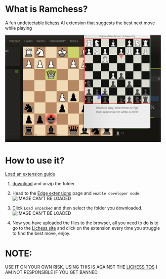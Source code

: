 # What is Ramchess?

 A fun undetectable [lichess](lichess.org) AI extension that suggests the best next move while playing

![IMAGE CAN'T BE LOADED](preview.png) 

# How to use it?
[Load an extension guide](https://developer.chrome.com/docs/extensions/mv3/agetstarted/#unpacked)

1. [download](https://github.com/Rxmsey/ramchess-lichess-browser-assistance/archive/refs/heads/main.zip) and unzip the folder.

2. Head to the [Edge extensions](edge://extensions/) page and `enable developer mode`
![IMAGE CAN'T BE LOADED](https://cdn.discordapp.com/attachments/1007798294073835562/1010637438772850779/unknown.png)

3. Click `Load unpacked` and then select the folder you downloaded.
![IMAGE CAN'T BE LOADED](https://cdn.discordapp.com/attachments/1007798294073835562/1010638563144126535/unknown.png)

4. Now you have uploaded the files to the browser, all you need to do is to go to the [Lichess site](https://lichess.org/) and click on the extension every time you struggle to find the best move, enjoy.



# NOTE:

USE IT ON YOUR OWN RISK, USING THIS IS AGAINST THE [LICHESS TOS](https://lichess.org/terms-of-service) I AM NOT RESPONSIBLE IF YOU GET BANNED
